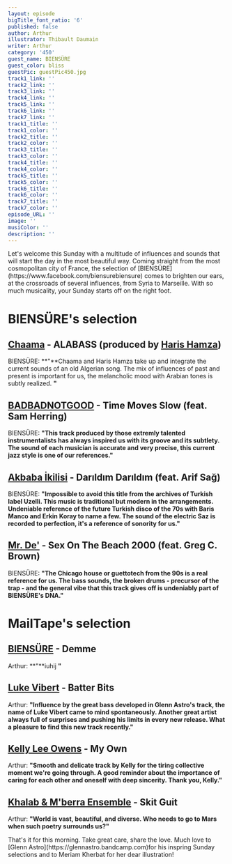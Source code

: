 ```yaml
---
layout: episode
bigTitle_font_ratio: '6'
published: false
author: Arthur
illustrator: Thibault Daumain
writer: Arthur
category: '450'
guest_name: BIENSÜRE
guest_color: bliss
guestPic: guestPic450.jpg
track1_link: ''
track2_link: ''
track3_link: ''
track4_link: ''
track5_link: ''
track6_link: ''
track7_link: ''
track1_title: ''
track1_color: ''
track2_title: ''
track2_color: ''
track3_title: ''
track3_color: ''
track4_title: ''
track4_color: ''
track5_title: ''
track5_color: ''
track6_title: ''
track6_color: ''
track7_title: ''
track7_color: ''
episode_URL: ''
image: ''
musiColor: ''
description: ''
---
```


<p id="introduction">Let's welcome this Sunday with a multitude of influences and sounds that will start the day in the most beautiful way. Coming straight from the most cosmopolitan city of France, the selection of [BIENSÜRE](https://www.facebook.com/biensurebiensure) comes to brighten our ears, at the crossroads of several influences, from Syria to Marseille. 
  With so much musicality, your Sunday starts off on the right foot.</p>


# BIENSÜRE's selection

## [Chaama](https://www.instagram.com/chaama_z/) - ALABASS (produced by [Haris Hamza](https://soundcloud.com/hamza-haris)) 
BIENSÜRE: **"**Chaama and Haris Hamza take up and integrate the current sounds of an old Algerian song. The mix of influences of past and present is important for us, the melancholic mood with Arabian tones is subtly realized. **"**

## [BADBADNOTGOOD](https://badbadnotgood.bandcamp.com) - Time Moves Slow (feat. Sam Herring)
BIENSÜRE: **"**This track produced by those extremly talented instrumentalists has always inspired us with its groove and its subtlety. The sound of each musician is accurate and very precise, this current jazz style is one of our references.**"**

## [Akbaba İkilisi](https://soundcloud.com/akbabaikilisi) - Darıldım Darıldım (feat. Arif Sağ)
BIENSÜRE: **"**Impossible to avoid this title from the archives of Turkish label Uzelli. This music is traditional but modern in the arrangements. Undeniable reference of the future Turkish disco of the 70s with Baris Manco and Erkin Koray to name a few. The sound of the electric Saz is recorded to perfection, it's a reference of sonority for us.**"**

## [Mr. De'](https://soundcloud.com/mr-de) - Sex On The Beach 2000 (feat. Greg C. Brown)
BIENSÜRE: **"**The Chicago house or guettotech from the 90s is a real reference for us. The bass sounds, the broken drums - precursor of the trap - and the general vibe that this track gives off is undeniably part of BIENSÜRE's DNA.**"**

# MailTape's selection

## [BIENSÜRE](https://www.facebook.com/biensurebiensure) - Demme
Arthur: **"**iuhij
**"**

## [Luke Vibert](https://soundcloud.com/luke-vibert) - Batter Bits
Arthur: **"**Influence by the great bass developed in Glenn Astro's track, the name of Luke Vibert came to mind spontaneously. Another great artist always full of surprises and pushing his limits in every new release. What a pleasure to find this new track recently.**"**

## [Kelly Lee Owens](https://kellyleeowens.bandcamp.com) - My Own
Arthur: **"**Smooth and delicate track by Kelly for the tiring collective moment we're going through. A good reminder about the importance of caring for each other and oneself with deep sincerity. Thank you, Kelly.**"**

## [Khalab & M'berra Ensemble](https://djkhalab.bandcamp.com/album/mberra) - Skit Guit
Arthur: **"**World is vast, beautiful, and diverse. Who needs to go to Mars when such poetry surrounds us?**"**

<p id="outroduction">That's it for this morning. Take great care, share the love. Much love to [Glenn Astro](https://glennastro.bandcamp.com)for his inspring Sunday selections and to Meriam Kherbat for her dear illustration!</p>

